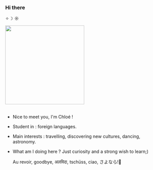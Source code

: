 ### Hi there 
 ✧☽ ☼
<br>
<div id="header" align="left">
  <img src= "https://media.giphy.com/media/Uz4cDaGXPxeuY/giphy.gif" Width= "250"/>
<div/>
<br>

- Nice to meet you, I'm Chloé !
- Student in : foreign languages.
- Main interests : travelling, discovering new cultures, dancing, astronomy.
- What am I doing here ? Just curiosity and a strong wish to learn;)


  Au revoir, goodbye, अलविदा, tschüss, ciao, さよなら!👋

